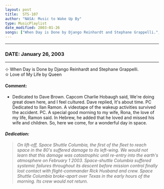 ```yaml
---
layout: post
title:  STS-107
author: "NASA: Music to Wake Up By"
type: MusicPlaylist
date_modified: 2003-01-26
songs: ["When Day is Done by Django Reinhardt and Stephane Grappelli.", "Love of My Life by Queen"]
---
```


----
### DATE: January 26, 2003
----
⊹ When Day is Done by Django Reinhardt and Stephane Grappelli.  &nbsp;<br />
✫ Love of My Life by Queen

#### Comment:
* Dedicated to Dave Brown. Capcom Charlie Hobaugh said, We're doing great down here, and I feel cultured. Dave replied, It's about time. PC
Dedicated to Ilan Ramon. A videotape of the wakeup activities survived the accident. PC. A special good morning to my wife, Rona, the love of my life, Ramon said. In Hebrew, he added that he loved and missed his wife and children. So, here we come, for a wonderful day in space.

#### *Dedication:*
> *On lift-off, Space Shuttle Columbia, the first of the fleet to reach space in the 80's suffered damage to its left-wing. We would not learn that this damage was catastrophic until re-entry into the earth's atmosphere on February 1 2003. Space-shuttle Columbia suffered systemic failures throughout its descent before mission control finally lost contact with flight-commander Rick Husband and crew. Space Shuttle Columbia broke-apart over Texas in the early hours of the morning. Its crew would not return.*

<br/>
<center>
	<a target="_blank"
	   href="https://twitter.com/intent/tweet?hashtags=Space,NASA,Playlist,NASAWakeupCalls,SpaceProgram&text={{ page.author}}, '{{ page.songs.first }}' {{ page.title }}, {{ page.date | date: '%B %d, %Y' }}. {{ site.url }}{{ page.url }}&via=nasawakeupcalls"><i class="fab fa-twitter" alt="Tweet this page" style="font-size: 1.3em;"></i></a>
	&nbsp; 	<i class="fas fa-user-astronaut" style="font-size: 1.5em;"></i> &nbsp;
    <a id="custom_amazon_link"
       type="amzn" search="#"
       category="popular music">
    <i class="fab fa-amazon" style="font-size: 1.3em;"></i></a>
</center>

<!-- Randomly resolve an individual entry from a song array -->
<script src="/assets/javascript/seedrandom.min.js"></script>
<script>
  var wake_me_up = ["When Day is Done by Django Reinhardt and Stephane Grappelli.", "Love of My Life by Queen"];
  var prng = new Math.seedrandom();
  function randomSong() {
    song = wake_me_up[Math.floor(Math.random() * wake_me_up.length)];
    var amazon_link = document.getElementById("custom_amazon_link");
    amazon_link.setAttribute("search", song);
  }
  window.onload = randomSong();
</script>
